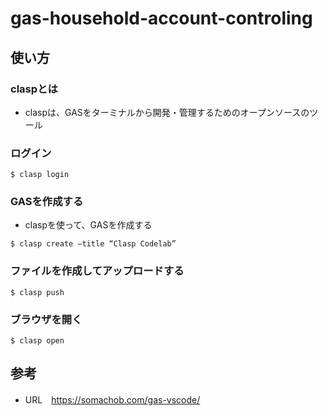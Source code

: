# gas-household-account-controling

## 使い方

### claspとは
- claspは、GASをターミナルから開発・管理するためのオープンソースのツール

### ログイン

```
$ clasp login
```

### GASを作成する

- claspを使って、GASを作成する

```
$ clasp create –title “Clasp Codelab”
```

### ファイルを作成してアップロードする

```
$ clasp push
```

### ブラウザを開く

```
$ clasp open
```


## 参考
- URL　https://somachob.com/gas-vscode/